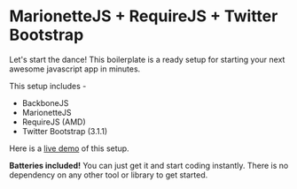 MarionetteJS + RequireJS + Twitter Bootstrap
=============================================================

Let's start the dance! This boilerplate is a ready setup for starting your next awesome javascript app in minutes.

This setup includes -

* BackboneJS
* MarionetteJS 
* RequireJS (AMD)
* Twitter Bootstrap (3.1.1)

Here is a [live demo](http://ajaxray.com/demo/marionette-boilerplate) of this setup.

**Batteries included!** You can just get it and start coding instantly. There is no dependency on any other tool or library to get started.
